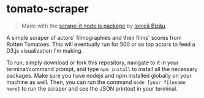 # tomato-scraper

> Made with the [scrape-it node.js package](https://github.com/IonicaBizau/scrape-it) by [Ionică Bizău](https://github.com/IonicaBizau).

A simple scraper of actors' filmographies and their films' scores from Rotten Tomatoes. This will eventually run for 500 or so top actors to feed a D3.js visualization I'm making.

To run, simply download or fork this repository, navigate to it in your terminal/command prompt, and type `npm install` to install all the necessary packages. Make sure you have nodejs and npm installed globally on your machine as well. Then, you can run the command `node [your filename here]` to run the scraper and see the JSON printout in your terminal.
